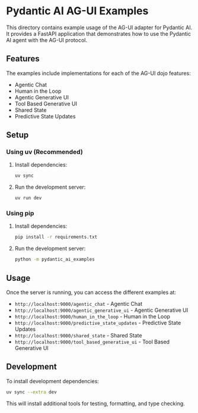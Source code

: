 # Pydantic AI AG-UI Examples

This directory contains example usage of the AG-UI adapter for Pydantic AI. It provides a FastAPI application that demonstrates how to use the Pydantic AI agent with the AG-UI protocol.

## Features

The examples include implementations for each of the AG-UI dojo features:
- Agentic Chat
- Human in the Loop
- Agentic Generative UI
- Tool Based Generative UI
- Shared State
- Predictive State Updates

## Setup

### Using uv (Recommended)

1. Install dependencies:
   ```bash
   uv sync
   ```

2. Run the development server:
   ```bash
   uv run dev
   ```

### Using pip

1. Install dependencies:
   ```bash
   pip install -r requirements.txt
   ```

2. Run the development server:
   ```bash
   python -m pydantic_ai_examples
   ```

## Usage

Once the server is running, you can access the different examples at:

- `http://localhost:9000/agentic_chat` - Agentic Chat
- `http://localhost:9000/agentic_generative_ui` - Agentic Generative UI
- `http://localhost:9000/human_in_the_loop` - Human in the Loop
- `http://localhost:9000/predictive_state_updates` - Predictive State Updates
- `http://localhost:9000/shared_state` - Shared State
- `http://localhost:9000/tool_based_generative_ui` - Tool Based Generative UI

## Development

To install development dependencies:

```bash
uv sync --extra dev
```

This will install additional tools for testing, formatting, and type checking.
